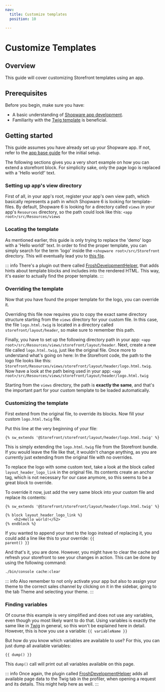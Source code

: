 ```yaml
---
nav:
  title: Customize templates
  position: 10

---
```


# Customize Templates

## Overview

This guide will cover customizing Storefront templates using an app.

## Prerequisites

Before you begin, make sure you have:

* A basic understanding of [Shopware app development](../app-base-guide).
* Familiarity with the [Twig template](https://twig.symfony.com/) is beneficial.

## Getting started

This guide assumes you have already set up your Shopware app. If not, refer to the [app base guide](../app-base-guide) for the initial setup.

The following sections gives you a very short example on how you can extend a storefront block. For simplicity sake, only the page logo is replaced with a 'Hello world!' text.

### Setting up app's view directory

First of all, in your app's root, register your app's own view path, which basically represents a path in which Shopware 6 is looking for template-files. By default, Shopware 6 is looking for a directory called `views` in your app's `Resources` directory, so the path could look like this: `<app root>/src/Resources/views`

### Locating the template

As mentioned earlier, this guide is only trying to replace the 'demo' logo with a 'Hello world!' text. In order to find the proper template, you can simply search for the term 'logo' inside the `<shopware root>/src/Storefront` directory. This will eventually lead you to [this file](https://github.com/shopware/shopware/blob/v6.3.4.1/src/Storefront/Resources/views/storefront/layout/header/logo.html.twig).

::: info
There's a plugin out there called [FroshDevelopmentHelper](https://github.com/FriendsOfShopware/FroshDevelopmentHelper), that adds hints about template blocks and includes into the rendered HTML. This way, it's easier to actually find the proper template.
:::

### Overriding the template

Now that you have found the proper template for the logo, you can override it.

Overriding this file now requires you to copy the exact same directory structure starting from the `views` directory for your custom file. In this case, the file `logo.html.twig` is located in a directory called `storefront/layout/header`, so make sure to remember this path.

Finally, you have to set up the following directory path in your app: `<app root>/src/Resources/views/storefront/layout/header`. Next, create a new file called `logo.html.twig`, just like the original file. Once more to understand what's going on here: In the Storefront code, the path to the logo file looks like this: `Storefront/Resources/views/storefront/layout/header/logo.html.twig`. Now have a look at the path being used in your app: `<app root>/src/Resources/views/storefront/layout/header/logo.html.twig`

Starting from the `views` directory, the path is **exactly the same**, and that's the important part for your custom template to be loaded automatically.

### Customizing the template

First extend from the original file, to override its blocks. Now fill your custom `logo.html.twig` file.

Put this line at the very beginning of your file:

```twig
{% sw_extends '@Storefront/storefront/layout/header/logo.html.twig' %}
```

This is simply extending the `logo.html.twig` file from the Storefront bundle. If you would leave the file like that, it wouldn't change anything, as you are currently just extending from the original file with no overrides.

To replace the logo with some custom text, take a look at the block called `layout_header_logo_link` in the original file. Its contents create an anchor tag, which is not necessary for our case anymore, so this seems to be a great block to override.

To override it now, just add the very same block into your custom file and replace its contents:

```twig
{% sw_extends '@Storefront/storefront/layout/header/logo.html.twig' %}

{% block layout_header_logo_link %}
    <h2>Hello world!</h2>
{% endblock %}
```

If you wanted to append your text to the logo instead of replacing it, you could add a line like this to your override: <code v-pre>{{ parent() }}</code>

And that's it, you are done. However, you might have to clear the cache and refresh your storefront to see your changes in action. This can be done by using the following command:

```bash
./bin/console cache:clear
```

::: info
Also remember to not only activate your app but also to assign your theme to the correct sales channel by clicking on it in the sidebar, going to the tab Theme and selecting your theme.
:::

### Finding variables

Of course this example is very simplified and does not use any variables, even though you most likely want to do that. Using variables is exactly the same like in [Twig](https://twig.symfony.com/doc/3.x/templates.html#variables) in general, so this won't be explained here in detail. However, this is how you use a variable: <code v-pre>{{ variableName }}</code>

But how do you know which variables are available to use? For this, you can just dump all available variables:

```twig
{{ dump() }}
```

This `dump()` call will print out all variables available on this page.

::: info
Once again, the plugin called [FroshDevelopmentHelper](https://github.com/FriendsOfShopware/FroshDevelopmentHelper) adds all available page data to the Twig tab in the profiler, when opening a request and its details. This might help here as well.
:::

